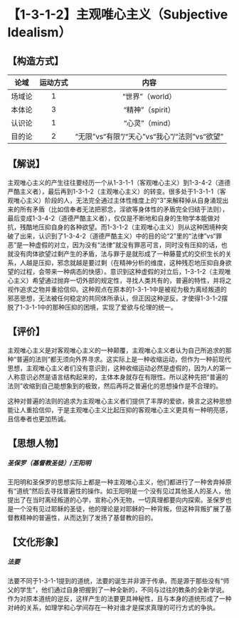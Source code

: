 # 【1-3-1-2】主观唯心主义（Subjective Idealism）

## 【构造方式】
| 论域 | 运动方式           | 内容 |
|:----:|:----------------:|:----:|
| 场域论   | 1|  “世界”（world）  |
| 本体论   | 3| “精神”（spirit）   |
| 认识论   |1 |  “心灵”（mind）  |
| 目的论   | 2|  “无限”vs“有限”/“天心”vs“我心”/“法则”vs“欲望”  |

## 【解说】
主观唯心主义的产生往往要经历一个从1-3-1-1（客观唯心主义）到1-3-4-2（道德严酷主义者），最后再到1-3-1-2（主观唯心主义）的转变。很多处于1-3-1-1（客观唯心主义）阶段的人，无法完全通过主体性维度上的“3”来解释掉从自身涌现出来的所有矛盾（比如信奉者无法把邪念，淫欲等身体性的矛盾完全归结于法则），最后变成1-3-4-2（道德严酷主义者），仅仅是不断地和自身的生物学本能做对抗，残酷地压抑自身的各种欲望。而1-3-1-2（主观唯心主义）则从这种困境种突破了出来，认识到了1-3-4-2（道德严酷主义）中的目的论“2”里的“法律”vs“罪恶”是一种虚假的对立，因为没有“法律”就没有罪恶可言，同时没有压抑的话，也就没有肉体欲望过剩产生的矛盾，法与罪于是就形成了一种藤蔓式的交织生长的关系，人越是压抑，邪念就越是要过剩（在精神分析的维度，这种残忍地压抑自身欲望的过程，会带来一种病态的快感）。意识到这种虚假的对立后，1-3-1-2（主观唯心主义）希望通过抛弃一切外部的规定性，寻找人类共有的，普遍的特性，并将之视作追求之物并重拾信仰。这种观点在原本的1-3-1-1中是被视为极为离经叛道的邪恶思想，无法被任何稳定的共同体所承认，但正因这种逆反，才使得1-3-1-2摆脱了1-3-1-1中的那种压抑的困境，实现了爱欲与伦理的统一。
## 【评价】
主观唯心主义是对客观唯心主义的一种颠覆，主观唯心主义者认为自己所追求的那种“普遍的法则”都无须向外界寻求。这实际上是一种收缩运动，但作为一种前现代思想，主观唯心主义者们没有意识到，这种收缩运动必然是虚假的，因为人的第一人称意识必然是语言结构起来的，主体本身就存在有限性。所以这种先把“普遍的法则”收缩到自己能想象到的极致，然后再将之普遍化的思想操作是不合理的。

这种对普遍的法则的追求为主观唯心主义者们提供了丰厚的爱欲，换言之这种思想能让人重拾信仰，于是主观唯心主义比起压抑的客观唯心主义更具有一种明亮感，且信奉者也更加热诚。
## 【思想人物】
##### 圣保罗（基督教圣徒）/王阳明
王阳明和圣保罗的思想实际上都是一种主观唯心主义，他们都进行了一种舍弃掉原有“道统”然后去寻找普遍性的操作。如王阳明是一个没有见过其他圣人的圣人，他提出了在当时离经叛道的心学，宣称心外无物，一切真理都要向内探索。圣保罗也是一个没有见过耶稣的圣徒，他的理论是对耶稣的一种背叛，但这种背叛扩展了基督教精神的普遍性，从而达到了发扬了基督教的目的。

## 【文化形象】
##### 法要
法要不同于1-3-1-1提到的道统，法要的诞生并非源于传承，而是源于那些没有“师父的学生”，他们通过自身把握到了一种全新的，不同与过往的教条的全新学说。作为对原本道统的逆反，这样产生的法要更具神秘性，且与本身的道统形成了一种对峙的关系，如理学和心学间存在一种对谁才是探求真理的可行方式的争执。
